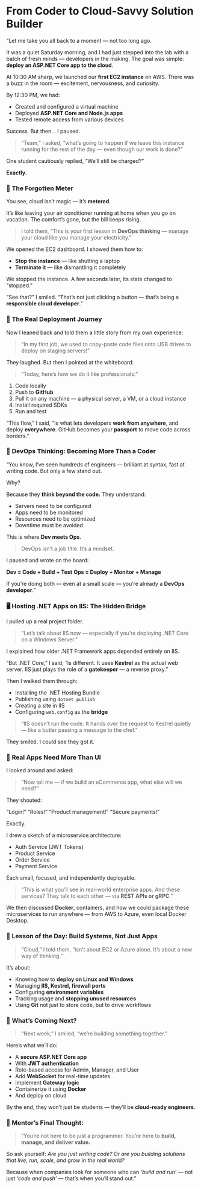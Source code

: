 
# From Coder to Cloud-Savvy Solution Builder

“Let me take you all back to a moment — not too long ago.

It was a quiet Saturday morning, and I had just stepped into the lab with a batch of fresh minds — developers in the making. The goal was simple: **deploy an ASP.NET Core app to the cloud**.

At 10:30 AM sharp, we launched our **first EC2 instance** on AWS. There was a buzz in the room — excitement, nervousness, and curiosity.

By 12:30 PM, we had:
* Created and configured a virtual machine
* Deployed **ASP.NET Core and Node.js apps**
* Tested remote access from various devices

Success. But then… I paused.

> “Team,” I asked, “what’s going to happen if we leave this instance running for the rest of the day — even though our work is done?”

One student cautiously replied, “We’ll still be charged?”

**Exactly.**

### 💸 **The Forgotten Meter**

You see, cloud isn’t magic — it’s **metered**.

It’s like leaving your air conditioner running at home when you go on vacation. The comfort’s gone, but the bill keeps rising.

> I told them, “This is your first lesson in **DevOps thinking** — manage your cloud like you manage your electricity.”

We opened the EC2 dashboard. I showed them how to:

* **Stop the instance** — like shutting a laptop
* **Terminate it** — like dismantling it completely

We stopped the instance. A few seconds later, its state changed to “stopped.”

“See that?” I smiled. “That’s not just clicking a button — that’s being a **responsible cloud developer**.”

### 🧭 **The Real Deployment Journey**

Now I leaned back and told them a little story from my own experience:

> “In my first job, we used to copy-paste code files onto USB drives to deploy on staging servers!”

They laughed. But then I pointed at the whiteboard:

> “Today, here’s how we do it like professionals:”

1. Code locally
2. Push to **GitHub**
3. Pull it on any machine — a physical server, a VM, or a cloud instance
4. Install required SDKs
5. Run and test

“This flow,” I said, “is what lets developers **work from anywhere**, and deploy **everywhere**. GitHub becomes your **passport** to move code across borders.”

### 🧠 **DevOps Thinking: Becoming More Than a Coder**

“You know, I’ve seen hundreds of engineers — brilliant at syntax, fast at writing code. But only a few stand out.

Why?

Because they **think beyond the code.**
They understand:

* Servers need to be configured
* Apps need to be monitored
* Resources need to be optimized
* Downtime must be avoided

This is where **Dev meets Ops**.

> DevOps isn’t a job title. It’s a mindset.

I paused and wrote on the board:

**Dev = Code + Build + Test**
**Ops = Deploy + Monitor + Manage**

If you’re doing both — even at a small scale — you’re already a **DevOps developer**.”


### 🖥️ **Hosting .NET Apps on IIS: The Hidden Bridge**

I pulled up a real project folder.

> “Let’s talk about IIS now — especially if you’re deploying .NET Core on a Windows Server.”

I explained how older .NET Framework apps depended entirely on IIS.

“But .NET Core,” I said, “is different. It uses **Kestrel** as the actual web server. IIS just plays the role of a **gatekeeper** — a reverse proxy.”

Then I walked them through:

* Installing the .NET Hosting Bundle
* Publishing using `dotnet publish`
* Creating a site in IIS
* Configuring `web.config` as the **bridge**

> “IIS doesn’t run the code. It hands over the request to Kestrel quietly — like a butler passing a message to the chef.”

They smiled. I could see they got it.

### 🔐 **Real Apps Need More Than UI**

I looked around and asked:

> “Now tell me — if we build an eCommerce app, what else will we need?”

They shouted:

“Login!”
“Roles!”
“Product management!”
“Secure payments!”

Exactly.

I drew a sketch of a microservice architecture:

* Auth Service (JWT Tokens)
* Product Service
* Order Service
* Payment Service

Each small, focused, and independently deployable.

> “This is what you’ll see in real-world enterprise apps. And these services? They talk to each other — via **REST APIs or gRPC**.”

We then discussed **Docker**, containers, and how we could package these microservices to run anywhere — from AWS to Azure, even local Docker Desktop.

### 🎯 **Lesson of the Day: Build Systems, Not Just Apps**

> “Cloud,” I told them, “isn’t about EC2 or Azure alone. It’s about a new way of thinking.”

It’s about:

* Knowing how to **deploy on Linux and Windows**
* Managing **IIS, Kestrel, firewall ports**
* Configuring **environment variables**
* Tracking usage and **stopping unused resources**
* Using **Git** not just to store code, but to drive workflows

### 🔄 **What’s Coming Next?**

> “Next week,” I smiled, “we’re building something together.”

Here’s what we’ll do:

* A **secure ASP.NET Core app**
* With **JWT authentication**
* Role-based access for Admin, Manager, and User
* Add **WebSocket** for real-time updates
* Implement **Gateway logic**
* Containerize it using **Docker**
* And deploy on cloud

By the end, they won’t just be students — they’ll be **cloud-ready engineers**.

### 💬 Mentor’s Final Thought:

> “You’re not here to be just a programmer. You’re here to **build, manage, and deliver value.**

So ask yourself:
*Are you just writing code?
Or are you building solutions that live, run, scale, and grow in the real world?*

Because when companies look for someone who can *‘build and run’* — not just *‘code and push’* — that’s when you’ll stand out.”